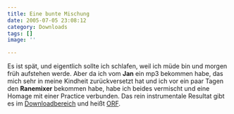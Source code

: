 ```yaml
---
title: Eine bunte Mischung
date: 2005-07-05 23:08:12
category: Downloads
tags: []
image: ''

---
```


Es ist spät, und eigentlich sollte ich schlafen, weil ich müde bin und morgen früh aufstehen werde. Aber da ich vom **Jan** ein mp3 bekommen habe, das mich sehr in meine Kindheit zurückversetzt hat und ich vor ein paar Tagen den **Ranemixer** bekommen habe, habe ich beides vermischt und eine Homage mit einer Practice verbunden. Das rein instrumentale Resultat gibt es im [Downloadbereich](/downloads) und heißt [ORF](http://www.misantropolis.de/mp3/ORF.mp3).

